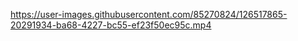 

https://user-images.githubusercontent.com/85270824/126517865-20291934-ba68-4227-bc55-ef23f50ec95c.mp4


